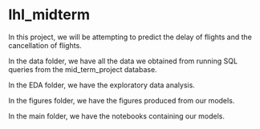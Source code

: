 # lhl_midterm

In this project, we will be attempting to predict the delay of flights and the cancellation of flights.

In the data folder, we have all the data we obtained from running SQL queries from the mid_term_project database.

In the EDA folder, we have the exploratory data analysis.

In the figures folder, we have the figures produced from our models.

In the main folder, we have the notebooks containing our models.
